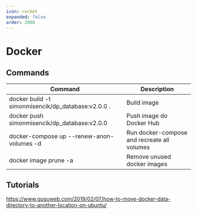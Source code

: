 ```yaml
---
icon: rocket
expanded: false
order: 2000
---
```


# Docker

## Commands

| Command | Description |
|----------------|----------|
| docker build -t simonmisencik/dp_database:v2.0.0 . | Build image |
| docker push simonmisencik/dp_database:v2.0.0 | Push image do Docker Hub |
| docker-compose up --renew-anon-volumes -d | Run docker-compose and recreate all volumes |
| docker image prune -a | Remove unused docker images |

## Tutorials

https://www.guguweb.com/2019/02/07/how-to-move-docker-data-directory-to-another-location-on-ubuntu/
